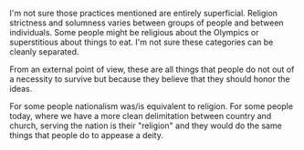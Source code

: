 I'm not sure those practices mentioned are entirely superficial. Religion strictness and solumness varies between groups of people and between individuals. Some people might be religious about the Olympics or superstitious about things to eat. I'm not sure these categories can be cleanly separated.

From an external point of view, these are all things that people do not out of a necessity to survive but because they believe that they should honor the ideas.

For some people nationalism was/is equivalent to religion. For some people today, where we have a more clean delimitation between country and church, serving the nation is their "religion" and they would do the same things that people do to appease a deity.
